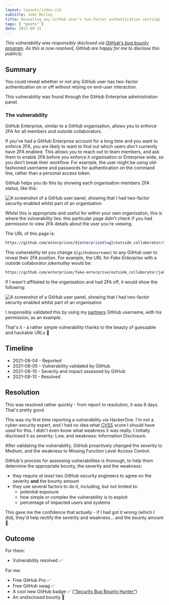 ```yaml
---
layout: layouts/index.njk
subtitle: Jake Mulley
title: Revealing any GitHub user's two-factor authentication settings
tags: [ "posts" ]
date: 2021-08-15
---
```


*This vulnerability was responsibly disclosed via [GitHub's bug bounty program](https://hackerone.com/github). As this is now resolved, GitHub are happy for me to disclose this publicly.*

## Summary

You could reveal whether or not any GitHub user has two-factor authentication on or off without relying on end-user interaction.

This vulnerability was found through the GitHub Enterprise administration panel.

### The vulnerability

GitHub Enterprise, similar to a GitHub organisation, allows you to enforce 2FA for all members and outside collaborators.

If you've had a GitHub Enterprise account for a long time and you want to enforce 2FA, you are likely to want to find out which users _don't_ currently have 2FA enabled. This allows you to reach out to team members, and ask them to enable 2FA before you enforce it organisation or Enterprise wide, so you don't break their workflow. For example, the user might be using old-fashioned username and passwords for authentication on the command line, rather than a personal access token.

GitHub helps you do this by showing each organisation members 2FA status, like this:

<img src="/images/gh-vulnerability-2fa-enabled.png" srcset="/images/gh-vulnerability-2fa-enabled.png 2x" alt="A screenshot of a GitHub user panel, showing that I had two-factor security enabled whilst part of an organisation">

Whilst this is appropriate and useful for within your own organisation, this is where the vulnerability lies: this particular page didn't check if you had permission to view 2FA details about the user you're viewing.

The URL of this page is:

```bash
https://github.com/enterprises/${enterpriseSlug}/outside_collaborator/${githubUsername}
```

This vulnerability let you change `${githubUsername}` to any GitHub user to reveal their 2FA position. For example, the URL for _Fake Enterprise_ with a outside collaborator _jakemulley_ would be:

```bash
https://github.com/enterprises/fake-enterprise/outside_collaborator/jakemulley
```

If I wasn't affiliated to the organisation and had 2FA off, it would show the following:

<img src="/images/gh-vulnerability-2fa-disabled.png" srcset="/images/gh-vulnerability-2fa-disabled.png 2x" alt="A screenshot of a GitHub user panel, showing that I had two-factor security enabled whilst part of an organisation">

I _responsibly_ validated this by using my [partners](http://thatscotdatasci.com) GitHub username, with his permission, as an example.

That's it - a rather simple vulnerability thanks to the beauty of guessable and hackable URLs 🤷

## Timeline

- 2021-08-04 - Reported
- 2021-08-05 - Vulnerability validated by GitHub
- 2021-08-10 - Severity and impact assessed by GitHub
- 2021-08-10 - Resolved

## Resolution

This was resolved rather quickly - from report to resolution, it was 6 days. That's pretty good.

This was my first time reporting a vulnerability via HackerOne. I'm not a cyber-security expert, and I had no idea what [CVSS](https://en.wikipedia.org/wiki/Common_Vulnerability_Scoring_System) score I should have used for this. I didn't even know what weakness it was really. I initially disclosed it as severity: Low, and weakness: Information Disclosure.

After validating the vulnerability, GitHub proactively changed the severity to Medium, and the weakness to Missing Function Level Access Control.

GitHub's process for assessing vulnerabilities is thorough, to help them determine the appropriate bounty, the severity and the weakness:

- they require *at least* two GitHub security engineers to agree on the severity **and** the bounty amount
- they use several factors to do it, including, but not limited to:
  - potential exposure
  - how simple or complex the vulnerability is to exploit
  - percentage of impacted users and systems

This gave me the confidence that actually - if I had got it wrong (which I did), they'd help rectify the severity and weakness... and the bounty amount 🤑.

## Outcome

For them:

- Vulnerability resolved ✅

For me:

- Free GitHub Pro ✅
- Free GitHub swag ✅
- A cool new GitHub badge ✅ (["Security Bug Bounty Hunter"](https://bounty.github.com))
- An undisclosed bounty 🤑
